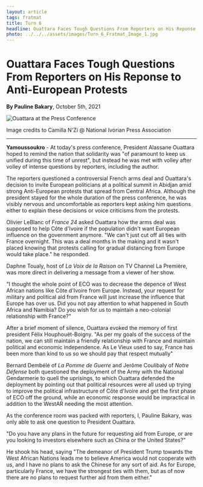 ```yaml
---
layout: article
tags: fratmat
title: Turn 6
headline: Ouattara Faces Tough Questions From Reporters on His Reponse to Anti-European Protests
photo: ../../../assets/images/Turn_6_Fratmat_Image_1.jpg
---
```


# Ouattara Faces Tough Questions From Reporters on His Reponse to Anti-European Protests

**By Pauline Bakary**, October 5th, 2021    

![Ouattara at the Press Conference](../../../assets/images/Turn_6_Fratmat_Image_1.jpg)  
<p id="image-caption">Image credits to Camilla N'Zi @ National Ivorian Press Association</p>

---

**Yamoussoukro** - At today's press conference, President Alassane Ouattara hoped to remind the nation that solidarity was "of paramount to keep us unified during this time of unrest", but instead he was met with volley after volley of intense questions by reporters, including the author. 

The reporters questioned a controversial French arms deal and Ouattara's decision to invite European politicians at a political summit in Abidjan amid strong Anti-European protests that spread from Central Africa. Although the president stayed for the whole duration of the press conference, he was visibly nervous and uncomfortable as reporters kept asking him questions either to explain these decisions or voice criticisms from the protests. 

Olivier LeBlanc of *France 24* asked Ouattara how the arms deal was supposed to help Côte d'Ivoire if the population didn't want European influence on the government anymore. "We can't just cut off all ties with France overnight. This was a deal months in the making and it wasn't placed knowing that protests calling for gradual distancing from Europe would take place." he responded. 

Daphne Toualy, host of *La Voix de la Raison* on TV Channel La Première, was more direct in delivering a message from a viewer of her show. 

"I thought the whole point of ECO was to decrease the depence of West African nations like Côte d'Ivoire from Europe. Instead, your request for military and political aid from France will just increase the influence that Europe has over us. Did you not pay attention to what happened in South Africa and Namibia? Do you wish for us to maintain a neo-colonial relationship with France?"

After a brief moment of silence, Ouattara evoked the memory of first president Félix Houphouët-Boigny. "As per my goals of the success of the nation, we can still maintain a friendly relationship with France and maintain political and economic independence. As Le Vieux used to say, France has been more than kind to us so we should pay that respect mutually"

Bernard Dembélé of *La Pomme de Guerre* and Jerôme Coulibaly of *Notre Défense* both questioned the deployment of the Army with the National Gendarmerie to quell the uprisings, to which Ouattara defended the deployment by pointing out that political resources were all used up trying to improve the political infrastructure of Côte d'Ivoire and get the first phase of ECO off the ground, while an economic response would be impractical in addition to the WestAR needing the most attention.

As the conference room was packed with reporters, I, Pauline Bakary, was only able to ask one question to President Ouattara.

"Do you have any plans in the future for requesting aid from Europe, or are you looking to investors elsewhere such as China or the United States?"

He shook his head, saying "The demeanor of President Trump towards the West African Nations leads me to believe America would not cooperate with us, and I have no plans to ask the Chinese for any sort of aid. As for Europe, particularly France, we have the strongest ties with them, but as of now there are no plans to request further aid from them either."

